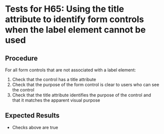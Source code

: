 # Tests for H65: Using the title attribute to identify form controls when the label element cannot be used

## Procedure

For all form controls that are not associated with a label element:

1. Check that the control has a title attribute
2. Check that the purpose of the form control is clear to users who can see the control
3. Check that the title attribute identifies the purpose of the control and that it matches the apparent visual purpose

## Expected Results

- Checks above are true
